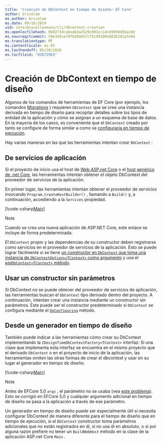 ```yaml
---
title: 'Creación de DbContext en tiempo de diseño: EF Core'
author: bricelam
ms.author: bricelam
ms.date: 09/16/2019
uid: core/miscellaneous/cli/dbcontext-creation
ms.openlocfilehash: 0b0271dcabea63a2529c091cc14cb9059d56ac8d
ms.sourcegitcommit: 59e3d5ce7dfb284457cf1c991091683b2d1afe9d
ms.translationtype: MT
ms.contentlocale: es-ES
ms.lasthandoff: 05/20/2020
ms.locfileid: "83672963"
---
```

# <a name="design-time-dbcontext-creation"></a>Creación de DbContext en tiempo de diseño

Algunos de los comandos de herramientas de EF Core (por ejemplo, los comandos [Migrations][1] ) requieren `DbContext` que se cree una instancia derivada en tiempo de diseño para recopilar detalles sobre los tipos de entidad de la aplicación y cómo se asignan a un esquema de base de datos. En la mayoría de los casos, es conveniente que el `DbContext` creado por tanto se configure de forma similar a como se [configuraría en tiempo de ejecución][2].

Hay varias maneras en las que las herramientas intentan crear `DbContext` :

## <a name="from-application-services"></a>De servicios de aplicación

Si el proyecto de inicio usa el host de [Web ASP.net Core][3] o el [host genérico de .net Core][4], las herramientas intentan obtener el objeto DbContext del proveedor de servicios de la aplicación.

En primer lugar, las herramientas intentan obtener el proveedor de servicios invocando `Program.CreateHostBuilder()` , llamando a `Build()` y, a continuación, accediendo a la `Services` propiedad.

[!code-csharp[Main](../../../../samples/core/Miscellaneous/CommandLine/ApplicationService.cs)]

> [!NOTE]
> Cuando se crea una nueva aplicación de ASP.NET Core, este enlace se incluye de forma predeterminada.

El `DbContext` propio y las dependencias de su constructor deben registrarse como servicios en el proveedor de servicios de la aplicación. Esto se puede lograr fácilmente si se tiene [un constructor en `DbContext` que toma una instancia de `DbContextOptions<TContext>` como argumento][5] y usa el [ `AddDbContext<TContext>` método][6].

## <a name="using-a-constructor-with-no-parameters"></a>Usar un constructor sin parámetros

Si DbContext no se puede obtener del proveedor de servicios de aplicación, las herramientas buscan el `DbContext` tipo derivado dentro del proyecto. A continuación, intentan crear una instancia mediante un constructor sin parámetros. Este puede ser el constructor predeterminado si `DbContext` se configura mediante el [`OnConfiguring`][7] método.

## <a name="from-a-design-time-factory"></a>Desde un generador en tiempo de diseño

También puede indicar a las herramientas cómo crear su DbContext implementando la `IDesignTimeDbContextFactory<TContext>` interfaz: Si una clase que implementa esta interfaz se encuentra en el mismo proyecto que el derivado `DbContext` o en el proyecto de inicio de la aplicación, las herramientas omiten las otras formas de crear el dbcontext y usar en su lugar el generador en tiempo de diseño.

[!code-csharp[Main](../../../../samples/core/Miscellaneous/CommandLine/BloggingContextFactory.cs)]

> [!NOTE]
> Antes de EFCore 5,0 `args` , el parámetro no se usaba (vea [este problema][8]).
> Esto se corrigió en EFCore 5,0 y cualquier argumento adicional en tiempo de diseño se pasa a la aplicación a través de ese parámetro.

Un generador en tiempo de diseño puede ser especialmente útil si necesita configurar DbContext de manera diferente para el tiempo de diseño que en tiempo de ejecución, si el `DbContext` constructor toma parámetros adicionales que no están registrados en di, si no usa di en absoluto, o si por alguna razón prefiere no tener un `BuildWebHost` método en la clase de la aplicación ASP.net Core `Main` .

  [1]: xref:core/managing-schemas/migrations/index
  [2]: xref:core/miscellaneous/configuring-dbcontext
  [3]: /aspnet/core/fundamentals/host/web-host
  [4]: /aspnet/core/fundamentals/host/generic-host
  [5]: xref:core/miscellaneous/configuring-dbcontext#constructor-argument
  [6]: xref:core/miscellaneous/configuring-dbcontext#using-dbcontext-with-dependency-injection
  [7]: xref:core/miscellaneous/configuring-dbcontext#onconfiguring
  [8]: https://github.com/aspnet/EntityFrameworkCore/issues/8332
